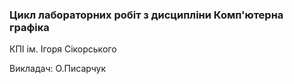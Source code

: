 ### Цикл лабораторних робіт з дисципліни Комп'ютерна графіка

КПІ ім. Ігоря Сікорського

Викладач: О.Писарчук
